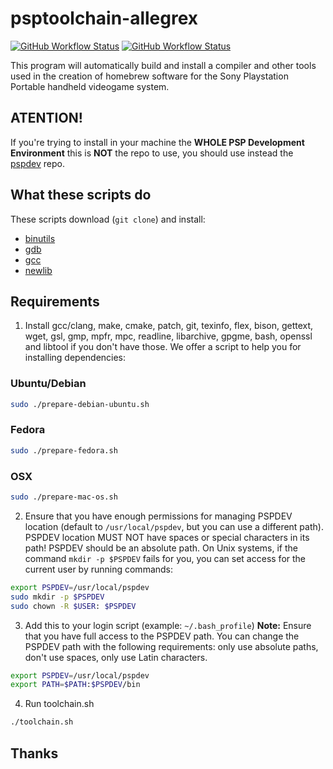 # psptoolchain-allegrex

[![GitHub Workflow Status](https://img.shields.io/github/workflow/status/pspdev/psptoolchain-allegrex/CI?label=CI&logo=github&style=for-the-badge)](https://github.com/pspdev/psptoolchain-allegrex/actions?query=workflow%3ACI)
[![GitHub Workflow Status](https://img.shields.io/github/workflow/status/pspdev/psptoolchain-allegrex/CI-Docker?label=CI-Docker&logo=github&style=for-the-badge)](https://github.com/pspdev/psptoolchain-allegrex/actions?query=workflow%3ACI-Docker)

This program will automatically build and install a compiler and other tools used in the creation of homebrew software for the Sony Playstation Portable handheld videogame system.

## **ATENTION!**

If you're trying to install in your machine the **WHOLE PSP Development Environment** this is **NOT** the repo to use, you should use instead the [pspdev](https://github.com/pspdev/pspdev "pspdev") repo.

## What these scripts do

These scripts download (`git clone`) and install:

-   [binutils](https://github.com/pspdev/binutils-gdb "binutils")
-   [gdb](https://github.com/pspdev/binutils-gdb "gdb")
-   [gcc](https://github.com/pspdev/gcc "gcc")
-   [newlib](https://github.com/pspdev/newlib "newlib")

## Requirements

1.  Install gcc/clang, make, cmake, patch, git, texinfo, flex, bison, gettext, wget, gsl, gmp, mpfr, mpc, readline, libarchive, gpgme, bash, openssl and libtool if you don't have those.
We offer a script to help you for installing dependencies:

### Ubuntu/Debian
```bash
sudo ./prepare-debian-ubuntu.sh
```

### Fedora
```bash
sudo ./prepare-fedora.sh
```

### OSX
```bash
sudo ./prepare-mac-os.sh
```
[MacPorts]: http://www.macports.org/
[HomeBrew]: http://brew.sh/

2.  Ensure that you have enough permissions for managing PSPDEV location (default to `/usr/local/pspdev`, but you can use a different path). PSPDEV location MUST NOT have spaces or special characters in its path! PSPDEV should be an absolute path. On Unix systems, if the command `mkdir -p $PSPDEV` fails for you, you can set access for the current user by running commands:
```bash
export PSPDEV=/usr/local/pspdev
sudo mkdir -p $PSPDEV
sudo chown -R $USER: $PSPDEV
```

3.  Add this to your login script (example: `~/.bash_profile`)
    **Note:** Ensure that you have full access to the PSPDEV path. You can change the PSPDEV path with the following requirements: only use absolute paths, don't use spaces, only use Latin characters.
```bash
export PSPDEV=/usr/local/pspdev
export PATH=$PATH:$PSPDEV/bin
```

4.  Run toolchain.sh
```bash
./toolchain.sh
```

## Thanks